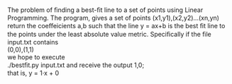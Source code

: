 The problem of ﬁnding a best-ﬁt line to a set of points using Linear Programming. The program, gives a set of points (x1,y1),(x2,y2)...(xn,yn) return the coeﬀeicients a,b such that the line y = ax+b is the best ﬁt line to the points under the least absolute value metric.
Speciﬁcally if the ﬁle input.txt contains  
(0,0),(1,1)  
we hope to execute  
./bestﬁt.py input.txt and receive the output 1,0;  
that is, y = 1·x + 0
